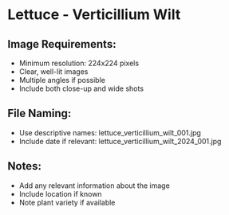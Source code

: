 # Lettuce - Verticillium Wilt

## Image Requirements:
- Minimum resolution: 224x224 pixels
- Clear, well-lit images
- Multiple angles if possible
- Include both close-up and wide shots

## File Naming:
- Use descriptive names: lettuce_verticillium_wilt_001.jpg
- Include date if relevant: lettuce_verticillium_wilt_2024_001.jpg

## Notes:
- Add any relevant information about the image
- Include location if known
- Note plant variety if available
